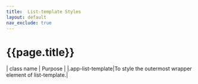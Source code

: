 ```yaml
---
title:  List-template Styles
layout: default
nav_exclude: true
---
```

# {{page.title}}

| class name  | Purpose |
|.app-list-template|To style the outermost wrapper element of list-template.|
